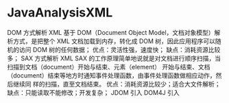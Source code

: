 # JavaAnalysisXML
DOM 方式解析 XML 
  基于 DOM（Document Object Model，文档对象模型）解析方式，是把整个 XML 文档加载到内存，转化成 DOM 树，因此应用程序可以随机的访问 DOM 树的任何数据； 
  优点：灵活性强，速度快； 缺点：消耗资源比较多；
SAX 方式解析 XML 
  SAX 的工作原理简单地说就是对文档进行顺序扫描，当扫描到文档（document）开始与结束、元素（element） 开始与结束、文档（document）结束等地方时通知事件处理函数，由事件处理函数做相应动作，然后继续同 样的扫描，直至文档结束。
  优点：消耗资源比较少；适合大文件解析； 缺点：只能读取不能修改；开发复杂；
JDOM 引入
DOM4J 引入
